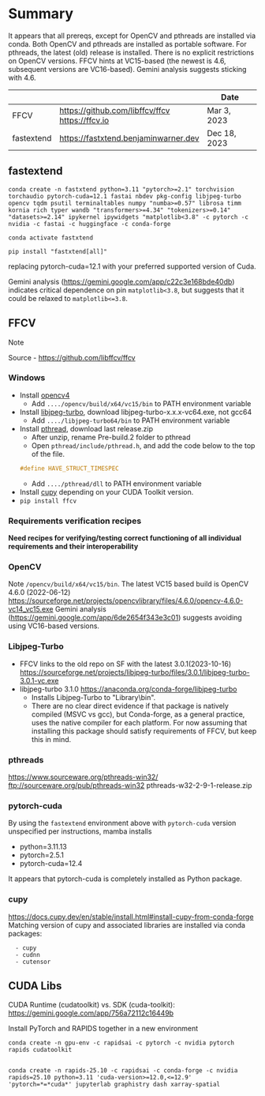 # Summary

It appears that all prereqs, except for OpenCV and pthreads are installed via conda. Both OpenCV and pthreads are installed as portable software.
For pthreads, the latest (old) release is installed. There is no explicit restrictions on OpenCV versions. FFCV hints at VC15-based (the newest is 4.6, subsequent versions are VC16-based). Gemini analysis suggests sticking with 4.6.

|            |                                                    | Date         |
| ---------- | -------------------------------------------------- | ------------ |
| FFCV       | https://github.com/libffcv/ffcv<br>https://ffcv.io | Mar 3, 2023  |
| fastextend | https://fastxtend.benjaminwarner.dev               | Dec 18, 2023 |

## fastextend

```
conda create -n fastxtend python=3.11 "pytorch>=2.1" torchvision torchaudio pytorch-cuda=12.1 fastai nbdev pkg-config libjpeg-turbo opencv tqdm psutil terminaltables numpy "numba>=0.57" librosa timm kornia rich typer wandb "transformers>=4.34" "tokenizers>=0.14" "datasets>=2.14" ipykernel ipywidgets "matplotlib<3.8" -c pytorch -c nvidia -c fastai -c huggingface -c conda-forge

conda activate fastxtend

pip install "fastxtend[all]"
```

replacing pytorch-cuda=12.1 with your preferred supported version of Cuda.

Gemini analysis (https://gemini.google.com/app/c22c3e168bde40db) indicates critical dependence on pin `matplotlib<3.8`, but suggests that it could be relaxed to `matplotlib<=3.8`.

## FFCV

>[!NOTE]
> 
> Source - https://github.com/libffcv/ffcv
>
> ### Windows
> 
> * Install <a href="https://opencv.org/releases/">opencv4</a>
>   * Add `..../opencv/build/x64/vc15/bin` to PATH environment variable
> * Install <a href="https://sourceforge.net/projects/libjpeg-turbo/files/">libjpeg-turbo</a>, download libjpeg-turbo-x.x.x-vc64.exe, not gcc64
>   * Add `..../libjpeg-turbo64/bin` to PATH environment variable
> * Install <a href="https://www.sourceware.org/pthreads-win32/">pthread</a>, download last release.zip
>   * After unzip, rename Pre-build.2 folder to pthread
>   * Open `pthread/include/pthread.h`, and add the code below to the top of the file.  
>   ```cpp
>   #define HAVE_STRUCT_TIMESPEC
>   ```
>   * Add `..../pthread/dll` to PATH environment variable
> * Install <a href="https://docs.cupy.dev/en/stable/install.html#installing-cupy">cupy</a> depending on your CUDA Toolkit version.
> * `pip install ffcv`
> 
> ### **Requirements verification recipes**
> 
> **Need recipes for verifying/testing correct functioning of all individual requirements and their interoperability**

### OpenCV

Note `/opencv/build/x64/vc15/bin`. The latest VC15 based build is OpenCV 4.6.0 (2022-06-12) https://sourceforge.net/projects/opencvlibrary/files/4.6.0/opencv-4.6.0-vc14_vc15.exe
Gemini analysis (https://gemini.google.com/app/6de2654f343e3c01) suggests avoiding using VC16-based versions.

### Libjpeg-Turbo

- FFCV links to the old repo on SF with the latest 3.0.1(2023-10-16) https://sourceforge.net/projects/libjpeg-turbo/files/3.0.1/libjpeg-turbo-3.0.1-vc.exe
- libjpeg-turbo 3.1.0 https://anaconda.org/conda-forge/libjpeg-turbo
    - Installs Libjpeg-Turbo to "Library\bin". 
    - There are no clear direct evidence if that package is natively compiled (MSVC vs gcc), but Conda-forge, as a general practice, uses the native compiler for each platform. For now assuming that installing this package should satisfy requirements of FFCV, but keep this in mind.  
### pthreads

https://www.sourceware.org/pthreads-win32/
ftp://sourceware.org/pub/pthreads-win32
pthreads-w32-2-9-1-release.zip

### pytorch-cuda

By using the `fastextend` environment above with `pytorch-cuda` version unspecified per instructions, mamba installs
- python=3.11.13
- pytorch=2.5.1
- pytorch-cuda=12.4

It appears that pytorch-cuda is completely installed as Python package.

### cupy

https://docs.cupy.dev/en/stable/install.html#install-cupy-from-conda-forge
Matching version of cupy and associated libraries are installed via conda packages:

```
  - cupy
  - cudnn
  - cutensor
```


## CUDA Libs

CUDA Runtime (cudatoolkit) vs. SDK (cuda-toolkit): https://gemini.google.com/app/756a72112c16449b


 Install PyTorch and RAPIDS together in a new environment
 
```
conda create -n gpu-env -c rapidsai -c pytorch -c nvidia pytorch rapids cudatoolkit
 
 
conda create -n rapids-25.10 -c rapidsai -c conda-forge -c nvidia rapids=25.10 python=3.11 'cuda-version>=12.0,<=12.9' 'pytorch=*=*cuda*' jupyterlab graphistry dash xarray-spatial
```


